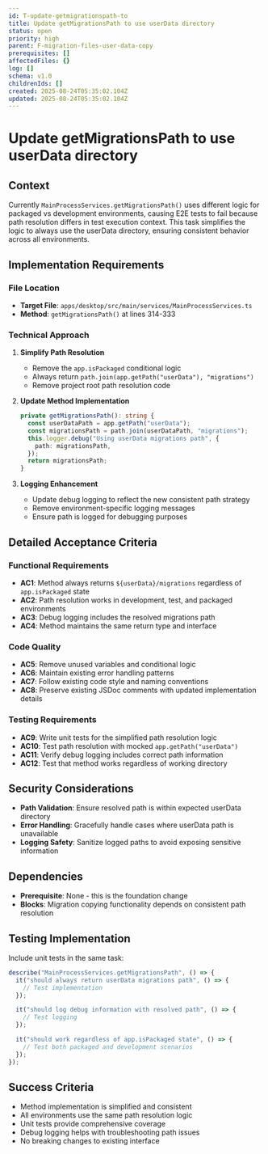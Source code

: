 ```yaml
---
id: T-update-getmigrationspath-to
title: Update getMigrationsPath to use userData directory
status: open
priority: high
parent: F-migration-files-user-data-copy
prerequisites: []
affectedFiles: {}
log: []
schema: v1.0
childrenIds: []
created: 2025-08-24T05:35:02.104Z
updated: 2025-08-24T05:35:02.104Z
---
```


# Update getMigrationsPath to use userData directory

## Context

Currently `MainProcessServices.getMigrationsPath()` uses different logic for packaged vs development environments, causing E2E tests to fail because path resolution differs in test execution context. This task simplifies the logic to always use the userData directory, ensuring consistent behavior across all environments.

## Implementation Requirements

### File Location

- **Target File**: `apps/desktop/src/main/services/MainProcessServices.ts`
- **Method**: `getMigrationsPath()` at lines 314-333

### Technical Approach

1. **Simplify Path Resolution**
   - Remove the `app.isPackaged` conditional logic
   - Always return `path.join(app.getPath("userData"), "migrations")`
   - Remove project root path resolution code

2. **Update Method Implementation**

   ```typescript
   private getMigrationsPath(): string {
     const userDataPath = app.getPath("userData");
     const migrationsPath = path.join(userDataPath, "migrations");
     this.logger.debug("Using userData migrations path", {
       path: migrationsPath,
     });
     return migrationsPath;
   }
   ```

3. **Logging Enhancement**
   - Update debug logging to reflect the new consistent path strategy
   - Remove environment-specific logging messages
   - Ensure path is logged for debugging purposes

## Detailed Acceptance Criteria

### Functional Requirements

- **AC1**: Method always returns `${userData}/migrations` regardless of `app.isPackaged` state
- **AC2**: Path resolution works in development, test, and packaged environments
- **AC3**: Debug logging includes the resolved migrations path
- **AC4**: Method maintains the same return type and interface

### Code Quality

- **AC5**: Remove unused variables and conditional logic
- **AC6**: Maintain existing error handling patterns
- **AC7**: Follow existing code style and naming conventions
- **AC8**: Preserve existing JSDoc comments with updated implementation details

### Testing Requirements

- **AC9**: Write unit tests for the simplified path resolution logic
- **AC10**: Test path resolution with mocked `app.getPath("userData")`
- **AC11**: Verify debug logging includes correct path information
- **AC12**: Test that method works regardless of working directory

## Security Considerations

- **Path Validation**: Ensure resolved path is within expected userData directory
- **Error Handling**: Gracefully handle cases where userData path is unavailable
- **Logging Safety**: Sanitize logged paths to avoid exposing sensitive information

## Dependencies

- **Prerequisite**: None - this is the foundation change
- **Blocks**: Migration copying functionality depends on consistent path resolution

## Testing Implementation

Include unit tests in the same task:

```typescript
describe("MainProcessServices.getMigrationsPath", () => {
  it("should always return userData migrations path", () => {
    // Test implementation
  });

  it("should log debug information with resolved path", () => {
    // Test logging
  });

  it("should work regardless of app.isPackaged state", () => {
    // Test both packaged and development scenarios
  });
});
```

## Success Criteria

- Method implementation is simplified and consistent
- All environments use the same path resolution logic
- Unit tests provide comprehensive coverage
- Debug logging helps with troubleshooting path issues
- No breaking changes to existing interface
